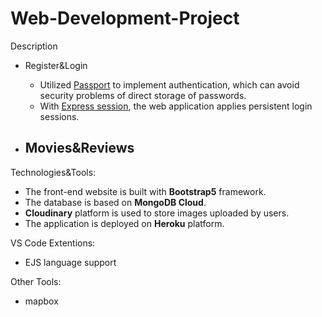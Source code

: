 # Web-Development-Project

Description
- Register&Login
  - Utilized [Passport](http://www.passportjs.org/) to implement authentication, which can avoid security problems of direct storage of passwords.
  - With [Express session](https://www.npmjs.com/package/express-session), the web application applies persistent login sessions.
  
- Movies&Reviews
  - 

Technologies&Tools:
- The front-end website is built with **Bootstrap5** framework.
- The database is based on **MongoDB Cloud**.
- **Cloudinary** platform is used to store images uploaded by users.
- The application is deployed on **Heroku** platform.

VS Code Extentions:
- EJS language support

Other Tools:
- mapbox
